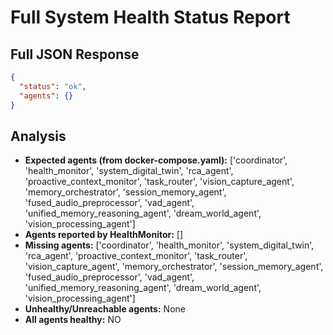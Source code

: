 # Full System Health Status Report

## Full JSON Response
```json
{
  "status": "ok",
  "agents": {}
}
```

## Analysis
- **Expected agents (from docker-compose.yaml):** ['coordinator', 'health_monitor', 'system_digital_twin', 'rca_agent', 'proactive_context_monitor', 'task_router', 'vision_capture_agent', 'memory_orchestrator', 'session_memory_agent', 'fused_audio_preprocessor', 'vad_agent', 'unified_memory_reasoning_agent', 'dream_world_agent', 'vision_processing_agent']
- **Agents reported by HealthMonitor:** []
- **Missing agents:** ['coordinator', 'health_monitor', 'system_digital_twin', 'rca_agent', 'proactive_context_monitor', 'task_router', 'vision_capture_agent', 'memory_orchestrator', 'session_memory_agent', 'fused_audio_preprocessor', 'vad_agent', 'unified_memory_reasoning_agent', 'dream_world_agent', 'vision_processing_agent']
- **Unhealthy/Unreachable agents:** None
- **All agents healthy:** NO
